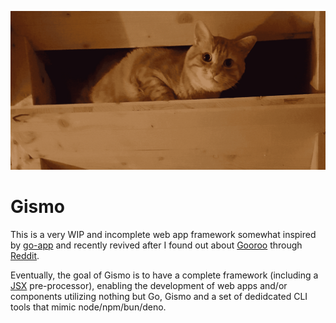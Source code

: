 ![](logo.png)

# Gismo

This is a very WIP and incomplete web app framework somewhat inspired by [go-app](https://github.com/maxence-charriere/go-app) and recently revived after I found out about [Gooroo](https://github.com/Matbabs/Gooroo)
through [Reddit](https://www.reddit.com/r/golang/comments/17c6c3h/dare_to_imagine_web_development_without_js_what/).

Eventually, the goal of Gismo is to have a complete framework (including a [JSX](https://react.dev/learn/writing-markup-with-jsx) pre-processor), enabling the development of
web apps and/or components utilizing nothing but Go, Gismo and a set of dedidcated CLI
tools that mimic node/npm/bun/deno.
